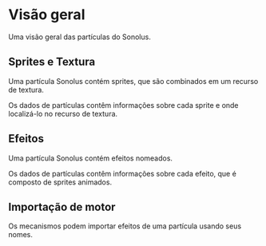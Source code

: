 # Visão geral

Uma visão geral das partículas do Sonolus.

## Sprites e Textura

Uma partícula Sonolus contém sprites, que são combinados em um recurso de textura.

Os dados de partículas contêm informações sobre cada sprite e onde localizá-lo no recurso de textura.

## Efeitos

Uma partícula Sonolus contém efeitos nomeados.

Os dados de partículas contêm informações sobre cada efeito, que é composto de sprites animados.

## Importação de motor

Os mecanismos podem importar efeitos de uma partícula usando seus nomes.
